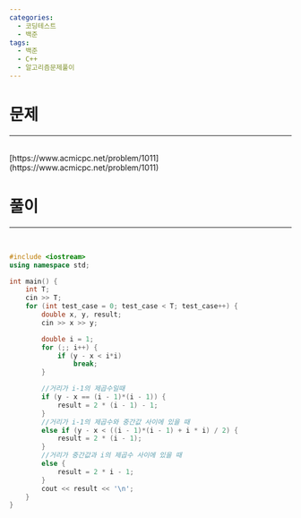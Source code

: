 ```yaml
---
categories:
  - 코딩테스트
  - 백준
tags:
  - 백준
  - C++
  - 알고리즘문제풀이
---
```

# 문제
___
<br>
[https://www.acmicpc.net/problem/1011](https://www.acmicpc.net/problem/1011)
<br>

# 풀이
___
<br>


```c++
#include <iostream>
using namespace std;

int main() {
	int T;
	cin >> T;
	for (int test_case = 0; test_case < T; test_case++) {
		double x, y, result;
		cin >> x >> y;

		double i = 1;
		for (;; i++) {
			if (y - x < i*i)
				break;
		}

		//거리가 i-1의 제곱수일때
		if (y - x == (i - 1)*(i - 1)) {
			result = 2 * (i - 1) - 1;
		}
		//거리가 i-1의 제곱수와 중간값 사이에 있을 때
		else if (y - x < ((i - 1)*(i - 1) + i * i) / 2) {
			result = 2 * (i - 1);
		}
		//거리가 중간값과 i의 제곱수 사이에 있을 때
		else {
			result = 2 * i - 1;
		}
		cout << result << '\n';
	}
}
```